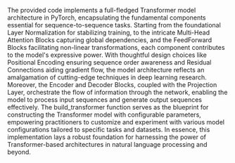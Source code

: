 The provided code implements a full-fledged Transformer model architecture in PyTorch, encapsulating the fundamental components essential for sequence-to-sequence tasks. 
Starting from the foundational Layer Normalization for stabilizing training, to the intricate Multi-Head Attention Blocks capturing global dependencies, and the FeedForward Blocks facilitating non-linear transformations, each component contributes to the model's expressive power.
With thoughtful design choices like Positional Encoding ensuring sequence order awareness and Residual Connections aiding gradient flow, the model architecture reflects an amalgamation of cutting-edge techniques in deep learning research. Moreover, the Encoder and Decoder Blocks, coupled with the Projection Layer, orchestrate the flow of information through the network, enabling the model to process input sequences and generate output sequences effectively.
The build_transformer function serves as the blueprint for constructing the Transformer model with configurable parameters, empowering practitioners to customize and experiment with various model configurations tailored to specific tasks and datasets. In essence, this implementation lays a robust foundation for harnessing the power of Transformer-based architectures in natural language processing and beyond.
